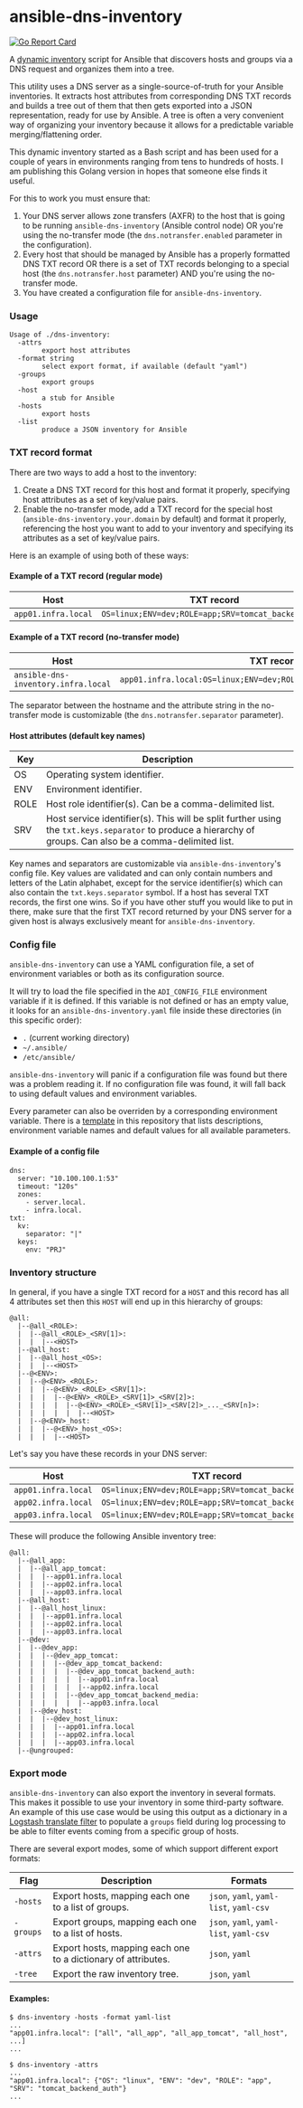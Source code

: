# ansible-dns-inventory

[![Go Report Card](https://goreportcard.com/badge/github.com/NeonSludge/ansible-dns-inventory)](https://goreportcard.com/report/github.com/NeonSludge/ansible-dns-inventory)

A [dynamic inventory](https://docs.ansible.com/ansible/latest/user_guide/intro_dynamic_inventory.html) script for Ansible that discovers hosts and groups via a DNS request and organizes them into a tree.

This utility uses a DNS server as a single-source-of-truth for your Ansible inventories. It extracts host attributes from corresponding DNS TXT records and builds a tree out of them that then gets exported into a JSON representation, ready for use by Ansible. A tree is often a very convenient way of organizing your inventory because it allows for a predictable variable merging/flattening order.

This dynamic inventory started as a Bash script and has been used for a couple of years in environments ranging from tens to hundreds of hosts. I am publishing this Golang version in hopes that someone else finds it useful.

For this to work you must ensure that:

1. Your DNS server allows zone transfers (AXFR) to the host that is going to be running `ansible-dns-inventory` (Ansible control node) OR you're using the no-transfer mode (the `dns.notransfer.enabled` parameter in the configuration).
2. Every host that should be managed by Ansible has a properly formatted DNS TXT record OR there is a set of TXT records belonging to a special host (the `dns.notransfer.host` parameter) AND you're using the no-transfer mode.
3. You have created a configuration file for `ansible-dns-inventory`.

### Usage
```
Usage of ./dns-inventory:
  -attrs
        export host attributes
  -format string
        select export format, if available (default "yaml")
  -groups
        export groups
  -host
        a stub for Ansible
  -hosts
        export hosts
  -list
        produce a JSON inventory for Ansible
```

### TXT record format
There are two ways to add a host to the inventory:

1. Create a DNS TXT record for this host and format it properly, specifying host attributes as a set of key/value pairs.
2. Enable the no-transfer mode, add a TXT record for the special host (`ansible-dns-inventory.your.domain` by default) and format it properly, referencing the host you want to add to your inventory and specifying its attributes as a set of key/value pairs.

Here is an example of using both of these ways:

#### Example of a TXT record (regular mode)
| Host                  | TXT record                                          |
| --------------------- | --------------------------------------------------- |
| `app01.infra.local`   | `OS=linux;ENV=dev;ROLE=app;SRV=tomcat_backend_auth` |

#### Example of a TXT record (no-transfer mode)
| Host                                | TXT record                                                            |
| ----------------------------------- | --------------------------------------------------------------------- |
| `ansible-dns-inventory.infra.local` | `app01.infra.local:OS=linux;ENV=dev;ROLE=app;SRV=tomcat_backend_auth` |

The separator between the hostname and the attribute string in the no-transfer mode is customizable (the `dns.notransfer.separator` parameter).

#### Host attributes (default key names)
| Key  | Description                                                                                                                                                 |
| ---- | ----------------------------------------------------------------------------------------------------------------------------------------------------------- |
| OS   | Operating system identifier.                                                                                                                                |
| ENV  | Environment identifier.                                                                                                                                     |
| ROLE | Host role identifier(s). Can be a comma-delimited list.                                                                                                     |
| SRV  | Host service identifier(s). This will be split further using the `txt.keys.separator` to produce a hierarchy of groups. Can also be a comma-delimited list. |

Key names and separators are customizable via `ansible-dns-inventory`'s config file.
Key values are validated and can only contain numbers and letters of the Latin alphabet, except for the service identifier(s) which can also contain the `txt.keys.separator` symbol.
If a host has several TXT records, the first one wins. So if you have other stuff you would like to put in there, make sure that the first TXT record returned by your DNS server for a given host is always exclusively meant for `ansible-dns-inventory`.

### Config file

`ansible-dns-inventory` can use a YAML configuration file, a set of environment variables or both as its configuration source.

It will try to load the file specified in the `ADI_CONFIG_FILE` environment variable if it is defined.
If this variable is not defined or has an empty value, it looks for an `ansible-dns-inventory.yaml` file inside these directories (in this specific order):

* `.` (current working directory)
* `~/.ansible/`
* `/etc/ansible/`

`ansible-dns-inventory` will panic if a configuration file was found but there was a problem reading it.
If no configuration file was found, it will fall back to using default values and environment variables.

Every parameter can also be overriden by a corresponding environment variable.
There is a [template](config/ansible-dns-inventory.yaml) in this repository that lists descriptions, environment variable names and default values for all available parameters.

#### Example of a config file
```
dns:
  server: "10.100.100.1:53"
  timeout: "120s"
  zones:
    - server.local.
    - infra.local.
txt:
  kv:
    separator: "|"
  keys:
    env: "PRJ"

```

### Inventory structure

In general, if you have a single TXT record for a `HOST` and this record has all 4 attributes set then this `HOST` will end up in this hierarchy of groups:

```
@all:
  |--@all_<ROLE>:
  |  |--@all_<ROLE>_<SRV[1]>:
  |  |  |--<HOST>
  |--@all_host:
  |  |--@all_host_<OS>:
  |  |  |--<HOST>
  |--@<ENV>:
  |  |--@<ENV>_<ROLE>:
  |  |  |--@<ENV>_<ROLE>_<SRV[1]>:
  |  |  |  |--@<ENV>_<ROLE>_<SRV[1]>_<SRV[2]>:
  |  |  |  |  |--@<ENV>_<ROLE>_<SRV[1]>_<SRV[2]>_..._<SRV[n]>:
  |  |  |  |  |  |--<HOST>
  |  |--@<ENV>_host:
  |  |  |--@<ENV>_host_<OS>:
  |  |  |  |--<HOST>
```

Let's say you have these records in your DNS server:

| Host                | TXT record                                            |
| ------------------- | ----------------------------------------------------- |
| `app01.infra.local` | `OS=linux;ENV=dev;ROLE=app;SRV=tomcat_backend_auth`   |
| `app02.infra.local` | `OS=linux;ENV=dev;ROLE=app;SRV=tomcat_backend_auth`   |
| `app03.infra.local` | `OS=linux;ENV=dev;ROLE=app;SRV=tomcat_backend_media`  |

These will produce the following Ansible inventory tree:

```
@all:
  |--@all_app:
  |  |--@all_app_tomcat:
  |  |  |--app01.infra.local
  |  |  |--app02.infra.local
  |  |  |--app03.infra.local
  |--@all_host:
  |  |--@all_host_linux:
  |  |  |--app01.infra.local
  |  |  |--app02.infra.local
  |  |  |--app03.infra.local
  |--@dev:
  |  |--@dev_app:
  |  |  |--@dev_app_tomcat:
  |  |  |  |--@dev_app_tomcat_backend:
  |  |  |  |  |--@dev_app_tomcat_backend_auth:
  |  |  |  |  |  |--app01.infra.local
  |  |  |  |  |  |--app02.infra.local
  |  |  |  |  |--@dev_app_tomcat_backend_media:
  |  |  |  |  |  |--app03.infra.local
  |  |--@dev_host:
  |  |  |--@dev_host_linux:
  |  |  |  |--app01.infra.local
  |  |  |  |--app02.infra.local
  |  |  |  |--app03.infra.local
  |--@ungrouped:
```

### Export mode

`ansible-dns-inventory` can also export the inventory in several formats. This makes it possible to use your inventory in some third-party software.
An example of this use case would be using this output as a dictionary in a [Logstash translate filter](https://www.elastic.co/guide/en/logstash/current/plugins-filters-translate.html#plugins-filters-translate-dictionary_path) to populate a `groups` field during log processing to be able to filter events coming from a specific group of hosts.

There are several export modes, some of which support different export formats:

| Flag      | Description                                                   | Formats                                 |
| --------- | ------------------------------------------------------------- | --------------------------------------- |
| `-hosts`  | Export hosts, mapping each one to a list of groups.           | `json`, `yaml`, `yaml-list`, `yaml-csv` |
| `-groups` | Export groups, mapping each one to a list of hosts.           | `json`, `yaml`, `yaml-list`, `yaml-csv` |
| `-attrs`  | Export hosts, mapping each one to a dictionary of attributes. | `json`, `yaml`                          |
| `-tree`   | Export the raw inventory tree.                                | `json`, `yaml`                          |

#### Examples:
```
$ dns-inventory -hosts -format yaml-list
...
"app01.infra.local": ["all", "all_app", "all_app_tomcat", "all_host", ...]
...

$ dns-inventory -attrs
...
"app01.infra.local": {"OS": "linux", "ENV": "dev", "ROLE": "app", "SRV": "tomcat_backend_auth"}
...
```
